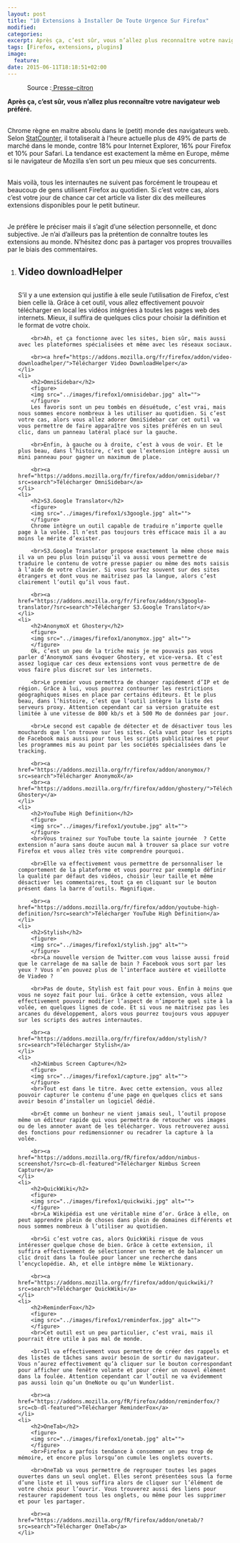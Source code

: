 ```yaml
---
layout: post
title: "10 Extensions à Installer De Toute Urgence Sur Firefox"
modified:
categories: 
excerpt: Après ça, c’est sûr, vous n’allez plus reconnaître votre navigateur web préféré.
tags: [Firefox, extensions, plugins]
image:
  feature:
date: 2015-06-11T18:18:51+02:00
---
```

<figure>
	<img src="../images/firefox1/firefox1.jpg" alt="">
	Source :<a href="http://www.presse-citron.net/10-extensions-a-installer-de-toute-urgence-sur-firefox/"> Presse-citron</a>
</figure>

<strong>Après ça, c’est sûr, vous n’allez plus reconnaître votre navigateur web préféré.</strong>

<br>Chrome règne en maitre absolu dans le (petit) monde des navigateurs web. Selon <a href="http://gs.statcounter.com/">StatCounter</a>, il totaliserait à l’heure actuelle plus de 49% de parts de marché dans le monde, contre 18% pour Internet Explorer, 16% pour Firefox et 10% pour Safari. La tendance est exactement la même en Europe, même si le navigateur de Mozilla s’en sort un peu mieux que ses concurrents.

<br>Mais voilà, tous les internautes ne suivent pas forcément le troupeau et beaucoup de gens utilisent Firefox au quotidien. Si c’est votre cas, alors c’est votre jour de chance car cet article va lister dix des meilleures extensions disponibles pour le petit butineur.

<br>Je préfère le préciser mais il s’agit d’une sélection personnelle, et donc subjective. Je n’ai d’ailleurs pas la prétention de connaître toutes les extensions au monde. N’hésitez donc pas à partager vos propres trouvailles par le biais des commentaires.

<ol>
	<li>
		<h2>Video downloadHelper</h2>
		<figure>
		<img src="../images/firefox1/video-dowloadhelper.jpg" alt="">
		</figure>
		S’il y a une extension qui justifie à elle seule l’utilisation de Firefox, c’est bien celle là. Grâce à cet outil, vous allez effectivement pouvoir télécharger en local les vidéos intégrées à toutes les pages web des internets. Mieux, il suffira de quelques clics pour choisir la définition et le format de votre choix.

		<br>Ah, et ça fonctionne avec les sites, bien sûr, mais aussi avec les plateformes spécialisées et même avec les réseaux sociaux.

		<br><a href="https://addons.mozilla.org/fr/firefox/addon/video-downloadhelper/">Télécharger Video DownloadHelper</a>
	</li>
	<li>
		<h2>OmniSidebar</h2>
		<figure>
		<img src="../images/firefox1/omnisidebar.jpg" alt="">
		</figure>
		Les favoris sont un peu tombés en désuétude, c’est vrai, mais nous sommes encore nombreux à les utiliser au quotidien. Si c’est votre cas, alors vous allez adorer OmniSidebar car cet outil va vous permettre de faire apparaître vos sites préférés en un seul clic, dans un panneau latéral placé sur la gauche.

		<br>Enfin, à gauche ou à droite, c’est à vous de voir. Et le plus beau, dans l’histoire, c’est que l’extension intègre aussi un mini panneau pour gagner un maximum de place.

		<br><a href="https://addons.mozilla.org/fr/firefox/addon/omnisidebar/?src=search">Télécharger OmniSidebar</a>
	</li>
	<li>
		<h2>S3.Google Translator</h2>
		<figure>
		<img src="../images/firefox1/s3google.jpg" alt="">
		</figure>
		Chrome intègre un outil capable de traduire n’importe quelle page à la volée. Il n’est pas toujours très efficace mais il a au moins le mérite d’exister.

		<br>S3.Google Translator propose exactement la même chose mais il va un peu plus loin puisqu’il va aussi vous permettre de traduire le contenu de votre presse papier ou même des mots saisis à l’aide de votre clavier. Si vous surfez souvent sur des sites étrangers et dont vous ne maitrisez pas la langue, alors c’est clairement l’outil qu’il vous faut.

		<br><a href="https://addons.mozilla.org/fr/firefox/addon/s3google-translator/?src=search">Télécharger S3.Google Translator</a>
	</li>
	<li>
		<h2>AnonymoX et Ghostery</h2>
		<figure>
		<img src="../images/firefox1/anonymox.jpg" alt="">
		</figure>
		Ok, c’est un peu de la triche mais je ne pouvais pas vous parler d’AnonymoX sans évoquer Ghostery, et vice-versa. Et c’est assez logique car ces deux extensions vont vous permettre de de vous faire plus discret sur les internets.

		<br>Le premier vous permettra de changer rapidement d’IP et de région. Grâce à lui, vous pourrez contourner les restrictions géographiques mises en place par certains éditeurs. Et le plus beau, dans l’histoire, c’est que l’outil intègre la liste des serveurs proxy. Attention cependant car sa version gratuite est limitée à une vitesse de 800 kb/s et à 500 Mo de données par jour.

		<br>Le second est capable de détecter et de désactiver tous les mouchards que l’on trouve sur les sites. Cela vaut pour les scripts de Facebook mais aussi pour tous les scripts publicitaires et pour les programmes mis au point par les sociétés spécialisées dans le tracking.

		<br><a href="https://addons.mozilla.org/fr/firefox/addon/anonymox/?src=search">Télécharger AnonymoX</a>
		<br><a href="https://addons.mozilla.org/fr/firefox/addon/ghostery/">Télécharger Ghostery</a>
	</li>
	<li>
		<h2>YouTube High Definition</h2>
		<figure>
		<img src="../images/firefox1/youtube.jpg" alt="">
		</figure>
		<br>Vous trainez sur YouTube toute la sainte journée  ? Cette extension n’aura sans doute aucun mal à trouver sa place sur votre Firefox et vous allez très vite comprendre pourquoi.

		<br>Elle va effectivement vous permettre de personnaliser le comportement de la plateforme et vous pourrez par exemple définir la qualité par défaut des vidéos, choisir leur taille et même désactiver les commentaires, tout ça en cliquant sur le bouton présent dans la barre d’outils. Magnifique.

		<br><a href="https://addons.mozilla.org/fr/firefox/addon/youtube-high-definition/?src=search">Télécharger YouTube High Definition</a>
	</li>
	<li>
		<h2>Stylish</h2>
		<figure>
		<img src="../images/firefox1/stylish.jpg" alt="">
		</figure>
		<br>La nouvelle version de Twitter.com vous laisse aussi froid que le carrelage de ma salle de bain ? Facebook vous sort par les yeux ? Vous n’en pouvez plus de l’interface austère et vieillotte de Viadeo ?

		<br>Pas de doute, Stylish est fait pour vous. Enfin à moins que vous ne soyez fait pour lui. Grâce à cette extension, vous allez effectivement pouvoir modifier l’aspect de n’importe quel site à la volée, en quelques lignes de code. Et si vous ne maitrisez pas les arcanes du développement, alors vous pourrez toujours vous appuyer sur les scripts des autres internautes.

		<br><a href="https://addons.mozilla.org/fr/firefox/addon/stylish/?src=search">Télécharger Stylish</a>
	</li>
	<li>
		<h2>Nimbus Screen Capture</h2>
		<figure>
		<img src="../images/firefox1/capture.jpg" alt="">
		</figure>
		<br>Tout est dans le titre. Avec cette extension, vous allez pouvoir capturer le contenu d’une page en quelques clics et sans avoir besoin d’installer un logiciel dédié.

		<br>Et comme un bonheur ne vient jamais seul, l’outil propose même un éditeur rapide qui vous permettra de retoucher vos images ou de les annoter avant de les télécharger. Vous retrouverez aussi des fonctions pour redimensionner ou recadrer la capture à la volée.

		<br><a href="https://addons.mozilla.org/fR/firefox/addon/nimbus-screenshot/?src=cb-dl-featured">Télécharger Nimbus Screen Capture</a>
	</li>
	<li>
		<h2>QuickWiki</h2>
		<figure>
		<img src="../images/firefox1/quickwiki.jpg" alt="">
		</figure>
		<br>La Wikipédia est une véritable mine d’or. Grâce à elle, on peut apprendre plein de choses dans plein de domaines différents et nous sommes nombreux à l’utiliser au quotidien.

		<br>Si c’est votre cas, alors QuickWiki risque de vous intéresser quelque chose de bien. Grâce à cette extension, il suffira effectivement de sélectionner un terme et de balancer un clic droit dans la foulée pour lancer une recherche dans l’encyclopédie. Ah, et elle intègre même le Wiktionary.

		<br><a href="https://addons.mozilla.org/fr/firefox/addon/quickwiki/?src=search">Télécharger QuickWiki</a>
	</li>
	<li>
		<h2>ReminderFox</h2>
		<figure>
		<img src="../images/firefox1/reminderfox.jpg" alt="">
		</figure>
		<br>Cet outil est un peu particulier, c’est vrai, mais il pourrait être utile à pas mal de monde.

		<br>Il va effectivement vous permettre de créer des rappels et des listes de tâches sans avoir besoin de sortir du navigateur. Vous n’aurez effectivement qu’à cliquer sur le bouton correspondant pour afficher une fenêtre volante et pour créer un nouvel élément dans la foulée. Attention cependant car l’outil ne va évidemment pas aussi loin qu’un OneNote ou qu’un Wunderlist.

		<br><a href="https://addons.mozilla.org/fR/firefox/addon/reminderfox/?src=cb-dl-featured">Télécharger ReminderFox</a>
	</li>
	<li>
		<h2>OneTab</h2>
		<figure>
		<img src="../images/firefox1/onetab.jpg" alt="">
		</figure>
		<br>Firefox a parfois tendance à consommer un peu trop de mémoire, et encore plus lorsqu’on cumule les onglets ouverts.

		<br>OneTab va vous permettre de regrouper toutes les pages ouvertes dans un seul onglet. Elles seront présentées sous la forme d’une liste et il vous suffira alors de cliquer sur l’élément de votre choix pour l’ouvrir. Vous trouverez aussi des liens pour restaurer rapidement tous les onglets, ou même pour les supprimer et pour les partager.

		<br><a href="https://addons.mozilla.org/fR/firefox/addon/onetab/?src=search">Télécharger OneTab</a>
	</li>
</ol>

